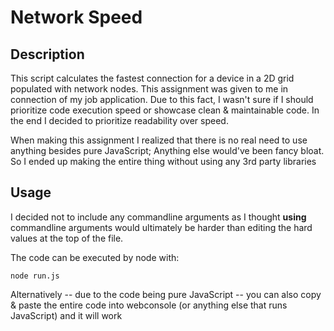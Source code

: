 # Network Speed

## Description

This script calculates the fastest connection for a device in a 2D grid 
populated with network nodes. This assignment was given to me in connection 
of my job application. Due to this fact, I wasn't sure if I should prioritize
code execution speed or showcase clean & maintainable code. In the end I decided
to prioritize readability over speed.

When making this assignment I realized that there is no real need to use
anything besides pure JavaScript; Anything else would've been fancy bloat. So
I ended up making the entire thing without using any 3rd party libraries

## Usage
I decided not to include any commandline arguments as I thought **using** commandline
arguments would ultimately be harder than editing the hard values at the top of the file.

The code can be executed by node with:
```
node run.js
```
Alternatively -- due to the code being pure JavaScript -- you can also
copy & paste the entire code into webconsole (or anything
else that runs JavaScript) and it will work
